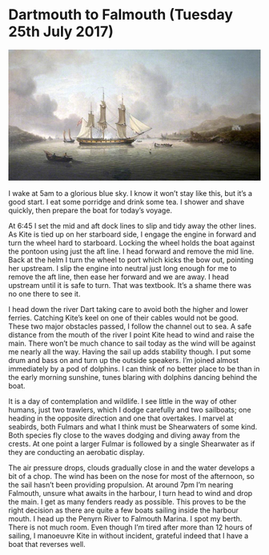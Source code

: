 
# Dartmouth to Falmouth (Tuesday 25th July 2017) #

![*HMS ‘Enchantress’ in the River Dart (1804) Charles Martin Powell*](../images/TheRiverDart.jpg "The River Dart")

I wake at 5am to a glorious blue sky. I know it won’t stay like this, but it’s a good start. I eat some porridge and drink some tea. I shower and shave quickly, then prepare the boat for today’s voyage.

At 6:45 I set the mid and aft dock lines to slip and tidy away the other lines. As Kite is tied up on her starboard side, I engage the engine in forward and turn the wheel hard to starboard. Locking the wheel holds the boat against the pontoon using just the aft line. I head forward and remove the mid line. Back at the helm I turn the wheel to port which kicks the bow out, pointing her upstream. I slip the engine into neutral just long enough for me to remove the aft line, then ease her forward and we are away. I head upstream until it is safe to turn. That was textbook. It’s a shame there was no one there to see it.

I head down the river Dart taking care to avoid both the higher and lower ferries. Catching Kite’s keel on one of their cables would not be good. These two major obstacles passed, I follow the channel out to sea. A safe distance from the mouth of the river I point Kite head to wind and raise the main. There won’t be much chance to sail today as the wind will be against me nearly all the way. Having the sail up adds stability though. I put some drum and bass on and turn up the outside speakers. I’m joined almost immediately by a pod of dolphins. I can think of no better place to be than in the early morning sunshine, tunes blaring with dolphins dancing behind the boat.

It is a day of contemplation and wildlife. I see little in the way of other humans, just two trawlers, which I dodge carefully and two sailboats; one heading in the opposite direction and one that overtakes. I marvel at seabirds, both Fulmars and what I think must be Shearwaters of some kind. Both species fly close to the waves dodging and diving away from the crests. At one point a larger Fulmar is followed by a single Shearwater as if they are conducting an aerobatic display.

The air pressure drops, clouds gradually close in and the water develops a bit of a chop. The wind has been on the nose for most of the afternoon, so the sail hasn’t been providing propulsion. At around 7pm I’m nearing Falmouth, unsure what awaits in the harbour, I turn head to wind and drop the main. I get as many fenders ready as possible. This proves to be the right decision as there are quite a few boats sailing inside the harbour mouth. I head up the Penyrn River to Falmouth Marina. I spot my berth. There is not much room. Even though I’m tired after more than 12 hours of sailing, I manoeuvre Kite in without incident, grateful indeed that I have a boat that reverses well.
